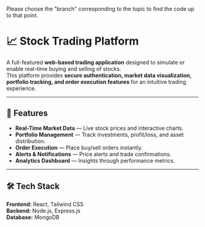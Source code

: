 Please choose the "branch" corresponding to the topic to find the code up to that point.
# 📈 Stock Trading Platform

A full-featured **web-based trading application** designed to simulate or enable real-time buying and selling of stocks.  
This platform provides **secure authentication, market data visualization, portfolio tracking, and order execution features** for an intuitive trading experience.

---

## 🚀 Features
- **Real-Time Market Data** — Live stock prices and interactive charts.
- **Portfolio Management** — Track investments, profit/loss, and asset distribution.
- **Order Execution** — Place buy/sell orders instantly.
- **Alerts & Notifications** — Price alerts and trade confirmations.
- **Analytics Dashboard** — Insights through performance metrics.

---

## 🛠 Tech Stack
**Frontend:** React, Tailwind CSS  
**Backend:** Node.js, Express.js  
**Database:** MongoDB  



